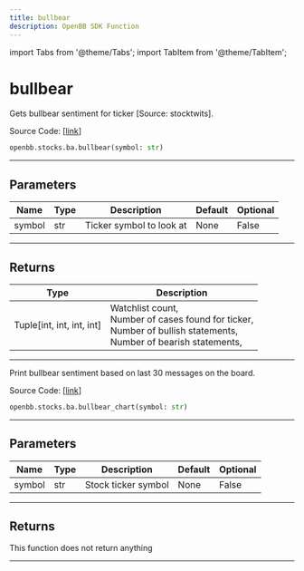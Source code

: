 ```yaml
---
title: bullbear
description: OpenBB SDK Function
---
```


import Tabs from '@theme/Tabs';
import TabItem from '@theme/TabItem';

# bullbear

<Tabs>
<TabItem value="model" label="Model" default>

Gets bullbear sentiment for ticker [Source: stocktwits].

Source Code: [[link](https://github.com/OpenBB-finance/OpenBBTerminal/tree/main/openbb_terminal/common/behavioural_analysis/stocktwits_model.py#L16)]

```python
openbb.stocks.ba.bullbear(symbol: str)
```

---

## Parameters

| Name | Type | Description | Default | Optional |
| ---- | ---- | ----------- | ------- | -------- |
| symbol | str | Ticker symbol to look at | None | False |


---

## Returns

| Type | Description |
| ---- | ----------- |
| Tuple[int, int, int, int] | Watchlist count,<br/>Number of cases found for ticker,<br/>Number of bullish statements,<br/>Number of bearish statements, |
---



</TabItem>
<TabItem value="view" label="Chart">

Print bullbear sentiment based on last 30 messages on the board.

Source Code: [[link](https://github.com/OpenBB-finance/OpenBBTerminal/tree/main/openbb_terminal/common/behavioural_analysis/stocktwits_view.py#L17)]

```python
openbb.stocks.ba.bullbear_chart(symbol: str)
```

---

## Parameters

| Name | Type | Description | Default | Optional |
| ---- | ---- | ----------- | ------- | -------- |
| symbol | str | Stock ticker symbol | None | False |


---

## Returns

This function does not return anything

---



</TabItem>
</Tabs>